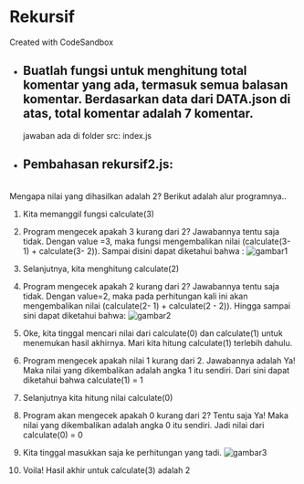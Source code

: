 # Rekursif
Created with CodeSandbox
- ## Buatlah fungsi untuk menghitung total komentar yang ada, termasuk semua balasan komentar. Berdasarkan data dari DATA.json di atas, total komentar adalah 7 komentar.  
    jawaban ada di folder src: index.js
- ## Pembahasan rekursif2.js: 
\
Mengapa nilai yang dihasilkan adalah 2? Berikut adalah alur programnya..

1. Kita memanggil fungsi calculate(3)

2. Program mengecek apakah 3 kurang dari 2? Jawabannya tentu saja tidak. Dengan value =3, maka fungsi mengembalikan nilai (calculate(3- 1) + calculate(3- 2)).  Sampai disini dapat diketahui bahwa :
![gambar1](https://i.ibb.co/YZwPPnc/image.png)

3. Selanjutnya, kita menghitung calculate(2)

4. Program mengecek apakah 2 kurang dari 2? Jawabannya tentu saja tidak. Dengan value=2, maka pada perhitungan kali ini akan mengembalikan nilai (calculate(2- 1) + calculate(2 - 2)). Hingga sampai sini dapat diketahui bahwa:
![gambar2](https://i.ibb.co/K9SwGvM/image.png)

5. Oke, kita tinggal mencari nilai dari calculate(0) dan calculate(1) untuk menemukan hasil akhirnya. Mari kita hitung calculate(1) terlebih dahulu.

6. Program mengecek apakah nilai 1 kurang dari 2. Jawabannya adalah Ya! Maka nilai yang dikembalikan adalah angka 1 itu sendiri. Dari sini dapat diketahui bahwa calculate(1) = 1

7. Selanjutnya kita hitung nilai calculate(0)

8. Program akan mengecek apakah 0 kurang dari 2? Tentu saja Ya! Maka nilai yang dikembalikan adalah angka 0 itu sendiri. Jadi nilai dari calculate(0) = 0

9. Kita tinggal masukkan saja ke perhitungan yang tadi.
![gambar3](https://i.ibb.co/FzYWg4H/image.png)
10. Voila! Hasil akhir untuk calculate(3) adalah 2
